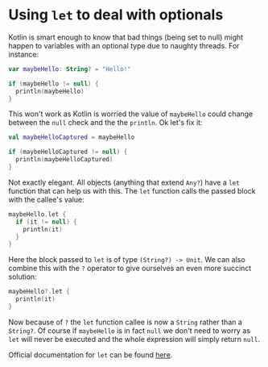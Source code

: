 # Using `let` to deal with optionals

Kotlin is smart enough to know that bad things (being set to null) might happen to variables
with an optional type due to naughty threads. For instance:

```kotlin
var maybeHello: String? = "Hello!"

if (maybeHello != null) {
  println(maybeHello)
}
```

This won't work as Kotlin is worried the value of `maybeHello` could change between the `null` check
and the the `println`. Ok let's fix it:

```kotlin
val maybeHelloCaptured = maybeHello

if (maybeHelloCaptured != null) {
  println(maybeHelloCaptured)
}
```
Not exactly elegant. All objects (anything that extend `Any?`) have a `let` function 
that can help us with this. The `let` function calls the passed block with the callee's value:

```kotlin
maybeHello.let {
  if (it != null) {
    println(it)
  }
}
```

Here the block passed to `let` is of type `(String?) -> Unit`. We can also combine this with
the `?` operator to give ourselves an even more succinct solution:

```kotlin
maybeHello?.let {
  println(it)
}
```

Now because of `?` the `let` function callee is now a `String` rather than a `String?`. Of course if `maybeHello`
is in fact `null` we don't need to worry as `let` will never be executed and the whole expression will simply
return `null`.

Official documentation for `let` can be found [here](https://kotlinlang.org/api/latest/jvm/stdlib/kotlin/let.html).
